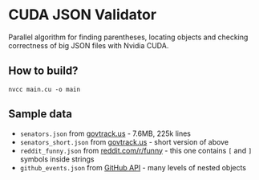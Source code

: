 # CUDA JSON Validator
Parallel algorithm for finding parentheses, locating objects and checking correctness of big JSON files with Nvidia CUDA.

## How to build?
```
nvcc main.cu -o main
```

## Sample data

* `senators.json` from [govtrack.us](https://www.govtrack.us/api/v2/role?&limit=6000) - 7.6MB, 225k lines
* `senators_short.json` from [govtrack.us](https://www.govtrack.us/api/v2/role?&limit=10) - short version of above
* `reddit_funny.json` from [reddit.com/r/funny](https://www.reddit.com/r/funny.json) - this one contains `[` and `]` symbols inside strings
* `github_events.json` from [GitHub API](https://api.github.com/events) - many levels of nested objects
